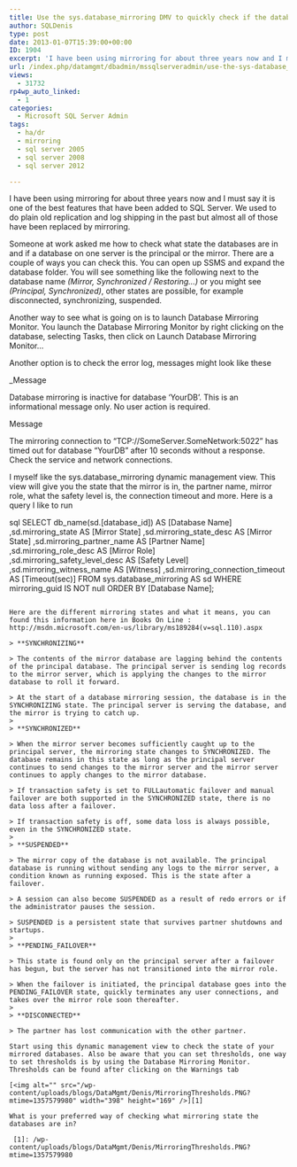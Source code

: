 ```yaml
---
title: Use the sys.database_mirroring DMV to quickly check if the databases are in principal or mirror role and what state they are in
author: SQLDenis
type: post
date: 2013-01-07T15:39:00+00:00
ID: 1904
excerpt: 'I have been using mirroring for about three years now and I must say it is one of the best features that have been added to SQL Server. We used to do plain old replication and log shipping in the past but almost all of those have been replaced by mirror&hellip;'
url: /index.php/datamgmt/dbadmin/mssqlserveradmin/use-the-sys-database_mirroring-dmv/
views:
  - 31732
rp4wp_auto_linked:
  - 1
categories:
  - Microsoft SQL Server Admin
tags:
  - ha/dr
  - mirroring
  - sql server 2005
  - sql server 2008
  - sql server 2012

---
```

I have been using mirroring for about three years now and I must say it is one of the best features that have been added to SQL Server. We used to do plain old replication and log shipping in the past but almost all of those have been replaced by mirroring. 

Someone at work asked me how to check what state the databases are in and if a database on one server is the principal or the mirror. There are a couple of ways you can check this. You can open up SSMS and expand the database folder. You will see something like the following next to the database name _(Mirror, Synchronized / Restoring&#8230;)_ or you might see _(Principal, Synchronized)_, other states are possible, for example disconnected, synchronizing, suspended.

Another way to see what is going on is to launch Database Mirroring Monitor. You launch the Database Mirroring Monitor by right clicking on the database, selecting Tasks, then click on Launch Database Mirroring Monitor&#8230;

Another option is to check the error log, messages might look like these

_Message
  
Database mirroring is inactive for database &#8216;YourDB&#8217;. This is an informational message only. No user action is required.</p> 

Message
  
The mirroring connection to &#8220;TCP://SomeServer.SomeNetwork:5022&#8221; has timed out for database &#8220;YourDB&#8221; after 10 seconds without a response. Check the service and network connections.</em>

I myself like the sys.database_mirroring dynamic management view. This view will give you the state that the mirror is in, the partner name, mirror role, what the safety level is, the connection timeout and more. Here is a query I like to run

sql
SELECT	db_name(sd.[database_id])              AS [Database Name]
		  ,sd.mirroring_state                  AS [Mirror State]
		  ,sd.mirroring_state_desc             AS [Mirror State] 
		  ,sd.mirroring_partner_name           AS [Partner Name]
		  ,sd.mirroring_role_desc              AS [Mirror Role]  
		  ,sd.mirroring_safety_level_desc      AS [Safety Level]
		  ,sd.mirroring_witness_name		   AS [Witness]
		  ,sd.mirroring_connection_timeout AS [Timeout(sec)]
    FROM sys.database_mirroring AS sd
    WHERE mirroring_guid IS NOT null
    ORDER BY [Database Name];
```

Here are the different mirroring states and what it means, you can found this information here in Books On Line : http://msdn.microsoft.com/en-us/library/ms189284(v=sql.110).aspx

> **SYNCHRONIZING**
  
> The contents of the mirror database are lagging behind the contents of the principal database. The principal server is sending log records to the mirror server, which is applying the changes to the mirror database to roll it forward.
  
> At the start of a database mirroring session, the database is in the SYNCHRONIZING state. The principal server is serving the database, and the mirror is trying to catch up.
> 
> **SYNCHRONIZED**
  
> When the mirror server becomes sufficiently caught up to the principal server, the mirroring state changes to SYNCHRONIZED. The database remains in this state as long as the principal server continues to send changes to the mirror server and the mirror server continues to apply changes to the mirror database.
  
> If transaction safety is set to FULLautomatic failover and manual failover are both supported in the SYNCHRONIZED state, there is no data loss after a failover.
  
> If transaction safety is off, some data loss is always possible, even in the SYNCHRONIZED state.
> 
> **SUSPENDED**
  
> The mirror copy of the database is not available. The principal database is running without sending any logs to the mirror server, a condition known as running exposed. This is the state after a failover.
  
> A session can also become SUSPENDED as a result of redo errors or if the administrator pauses the session.
  
> SUSPENDED is a persistent state that survives partner shutdowns and startups.
> 
> **PENDING_FAILOVER**
  
> This state is found only on the principal server after a failover has begun, but the server has not transitioned into the mirror role.
  
> When the failover is initiated, the principal database goes into the PENDING_FAILOVER state, quickly terminates any user connections, and takes over the mirror role soon thereafter.
> 
> **DISCONNECTED**
  
> The partner has lost communication with the other partner. 

Start using this dynamic management view to check the state of your mirrored databases. Also be aware that you can set thresholds, one way to set thresholds is by using the Database Mirroring Monitor. Thresholds can be found after clicking on the Warnings tab 

[<img alt="" src="/wp-content/uploads/blogs/DataMgmt/Denis/MirroringThresholds.PNG?mtime=1357579980" width="398" height="169" />][1]

What is your preferred way of checking what mirroring state the databases are in?

 [1]: /wp-content/uploads/blogs/DataMgmt/Denis/MirroringThresholds.PNG?mtime=1357579980